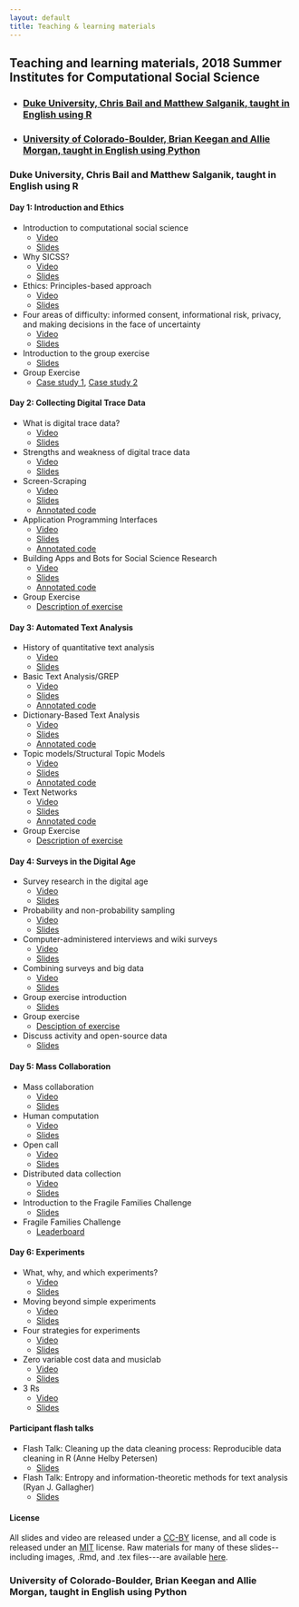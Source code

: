 ```yaml
---
layout: default
title: Teaching & learning materials
---
```


## Teaching and learning materials, 2018 Summer Institutes for Computational Social Science

- ### [Duke University, Chris Bail and Matthew Salganik, taught in English using R](#duke-university-chris-bail-and-matthew-salganik-taught-in-english-using-r)
- ### [University of Colorado-Boulder, Brian Keegan and Allie Morgan, taught in English using Python](#university-of-colorado-boulder-brian-keegan-and-allie-morgan-taught-in-english-using-python)

### Duke University, Chris Bail and Matthew Salganik, taught in English using R

#### Day 1: Introduction and Ethics

- Introduction to computational social science
  - [Video](https://youtu.be/9flaMjO-r24)
  - [Slides](https://github.com/compsocialscience/summer-institute/blob/master/2018/materials/day1-intro-ethics/02-intro-computational-social-science.pdf)
- Why SICSS?
  - [Video](https://youtu.be/jrFUmG_U-_s)
  - [Slides](https://compsocialscience.github.io/summer-institute/2018/materials/day1-intro-ethics/bail_why_sicss/Why_SICSS.html)
- Ethics: Principles-based approach
  - [Video](https://youtu.be/ss_cqTK8Brw)
  - [Slides](https://github.com/compsocialscience/summer-institute/blob/master/2018/materials/day1-intro-ethics/03-ethics.pdf)
- Four areas of difficulty: informed consent, informational risk, privacy, and making decisions in the face of uncertainty
  - [Video](https://youtu.be/yxVJXzVMCMs)
  - [Slides](https://github.com/compsocialscience/summer-institute/blob/master/2018/materials/day1-intro-ethics/04-areas-of-difficulty.pdf)
- Introduction to the group exercise
  - [Slides](https://github.com/compsocialscience/summer-institute/blob/master/2018/materials/day1-intro-ethics/05-intro-group-exercise.pdf)
- Group Exercise
  - [Case study 1](https://github.com/compsocialscience/summer-institute/blob/master/2018/materials/day1-intro-ethics/ethics_activity.pdf), [Case study 2](https://bdes.datasociety.net/wp-content/uploads/2016/10/Patreon-Case-Study.pdf)

#### Day 2: Collecting Digital Trace Data

- What is digital trace data?
  - [Video](https://youtu.be/Fql2FqZxL74)  
  - [Slides](https://compsocialscience.github.io/summer-institute/2018/materials/day2-digital-trace-data/what-is-digital-trace-data/SICSS_What_is_Digital_Trace.html)
- Strengths and weakness of digital trace data
  - [Video](https://youtu.be/JhJYa_Rc_aI)   
  - [Slides](https://compsocialscience.github.io/summer-institute/2018/materials/day2-digital-trace-data/strengths-weaknesses/Rpres/SICSS_strengths_weaknesses.html)
- Screen-Scraping
  - [Video](https://youtu.be/NbZUm3eYZ9I)
  - [Slides](https://compsocialscience.github.io/summer-institute/2018/materials/day2-digital-trace-data/screenscraping/Rpres/SICSS_Screenscraping.html)
  - [Annotated code](https://compsocialscience.github.io/summer-institute/2018/materials/day2-digital-trace-data/screenscraping/rmarkdown/SICSS_Screenscraping_in_R.html)
- Application Programming Interfaces
  - [Video](https://youtu.be/PMa4ZEPCKzM)  
  - [Slides](https://compsocialscience.github.io/summer-institute/2018/materials/day2-digital-trace-data/apis/Rpres/SICSS_APIs.html)
  - [Annotated code](https://compsocialscience.github.io/summer-institute/2018/materials/day2-digital-trace-data/apis/rmarkdown/SICSS_APIs_markdown.html)
- Building Apps and Bots for Social Science Research
  - [Video](https://youtu.be/3OBhAyoUCB8)
  - [Slides](https://compsocialscience.github.io/summer-institute/2018/materials/day2-digital-trace-data/building-apps-bots/Rpres/SICSS_Building%20Apps_Rpres.html)
  - [Annotated code](https://compsocialscience.github.io/summer-institute/2018/materials/day2-digital-trace-data/building-apps-bots/rmarkdown/Building%20Apps%20and%20Bots%20for%20Social%20Science%20Research.nb.html)
- Group Exercise
  - [Description of exercise](https://compsocialscience.github.io/summer-institute/2018/materials/day2-digital-trace-data/SICSS_Group_Exercise_Day_2.html)

#### Day 3: Automated Text Analysis

- History of quantitative text analysis
  - [Video](https://youtu.be/-FV5NF5E5ws)
  - [Slides](https://compsocialscience.github.io/summer-institute/2018/materials/day3-text-analysis/history-text-analysis/SICSS_History_of_Quantitative_Text_Analysis.html)
- Basic Text Analysis/GREP
  - [Video](https://youtu.be/jRPvFNiUJ1M)
  - [Slides](https://compsocialscience.github.io/summer-institute/2018/materials/day3-text-analysis/basic-text-analysis/Rpres/SICSS_Basic_Text_Analysis_Slides.html)
  - [Annotated code](https://compsocialscience.github.io/summer-institute/2018/materials/day3-text-analysis/basic-text-analysis/rmarkdown/Basic_Text_Analysis_in_R.html)
- Dictionary-Based Text Analysis
  - [Video](https://youtu.be/id67LllboE8)  
  - [Slides](https://compsocialscience.github.io/summer-institute/2018/materials/day3-text-analysis/dictionary-methods/Rpres/SICSS_Dictionary_Based_Analysis_Slides.html)
  - [Annotated code](https://compsocialscience.github.io/summer-institute/2018/materials/day3-text-analysis/dictionary-methods/rmarkdown/SICSS_Dictionary-Based_Text_Analysis.html)
- Topic models/Structural Topic Models
  - [Video](https://youtu.be/k-zkxdxyjTk)
  - [Slides](https://compsocialscience.github.io/summer-institute/2018/materials/day3-text-analysis/topic-modeling/Rpres/SICSS_Topic_Modeling.html)
  - [Annotated code](https://compsocialscience.github.io/summer-institute/2018/materials/day3-text-analysis/topic-modeling/rmarkdown/SICSS_Topic_Modeling.html)
- Text Networks
  - [Video](https://youtu.be/lUVTUOs8RTo)  
  - [Slides](https://compsocialscience.github.io/summer-institute/2018/materials/day3-text-analysis/text-networks/Rpres/SICSS_Text_Networks.html)
  - [Annotated code](https://compsocialscience.github.io/summer-institute/2018/materials/day3-text-analysis/text-networks/rmarkdown/SICSS_Text_Networks.html)
- Group Exercise
  - [Description of exercise](https://compsocialscience.github.io/summer-institute/2018/materials/day3-text-analysis/SICSS_Group_Exercise_Day_3.html)

#### Day 4: Surveys in the Digital Age

- Survey research in the digital age
  - [Video](https://youtu.be/LtmP8xrEsZw)
  - [Slides](https://github.com/compsocialscience/summer-institute/blob/master/2018/materials/day4-surveys/01-survey-research-digital-age.pdf)
- Probability and non-probability sampling
  - [Video](https://youtu.be/591C1KitTc8)
  - [Slides](https://github.com/compsocialscience/summer-institute/blob/master/2018/materials/day4-surveys/02-nonprobability-sampling.pdf)
- Computer-administered interviews and wiki surveys
  - [Video](https://youtu.be/JwxhLx1xvsQ)
  - [Slides](https://github.com/compsocialscience/summer-institute/blob/master/2018/materials/day4-surveys/03-computer-administered-interviews.pdf)
- Combining surveys and big data
  - [Video](https://youtu.be/D-dPpZK7nic)
  - [Slides](https://github.com/compsocialscience/summer-institute/blob/master/2018/materials/day4-surveys/04-combining-surveys-and-big-data.pdf)
- Group exercise introduction
  - [Slides](https://github.com/compsocialscience/summer-institute/blob/master/2018/materials/day4-surveys/05-intro-to-activity.pdf)
- Group exercise
  - [Desciption of exercise](https://github.com/compsocialscience/summer-institute/blob/master/2018/materials/day4-surveys/SICSS_survey_activity_2018.pdf)
- Discuss activity and open-source data
  - [Slides](https://github.com/compsocialscience/summer-institute/blob/master/2018/materials/day4-surveys/06-intro-to-open-sourcing-data.pdf)

#### Day 5: Mass Collaboration

- Mass collaboration
  - [Video](https://youtu.be/ZowzAh4G7Xg)
  - [Slides](https://github.com/compsocialscience/summer-institute/blob/master/2018/materials/day5-mass-collaboration/01-mass-collaboration.pdf)
- Human computation
  - [Video](https://youtu.be/Nj6eFcn2DsA)
  - [Slides](https://github.com/compsocialscience/summer-institute/blob/master/2018/materials/day5-mass-collaboration/02-human-computation.pdf)
- Open call
  - [Video](https://youtu.be/f_zNrsBF3VY)
  - [Slides](https://github.com/compsocialscience/summer-institute/blob/master/2018/materials/day5-mass-collaboration/03-open-call.pdf)
- Distributed data collection
  - [Video](https://youtu.be/KDEJetDES24)
  - [Slides](https://github.com/compsocialscience/summer-institute/blob/master/2018/materials/day5-mass-collaboration/04-distributed-data-collection.pdf)
- Introduction to the Fragile Families Challenge
  - [Slides](https://github.com/compsocialscience/summer-institute/blob/master/2018/materials/day5-mass-collaboration/05-ffchallenge_getting_started.pdf)
- Fragile Families Challenge
  - [Leaderboard](https://codalab.fragilefamilieschallenge.org/competitions/23)

#### Day 6: Experiments

- What, why, and which experiments?
  - [Video](https://youtu.be/GkG9q84ebcc)
  - [Slides](https://github.com/compsocialscience/summer-institute/blob/master/2018/materials/day6-experiments/01-what-why-which-experiments.pdf)
- Moving beyond simple experiments
  - [Video](https://youtu.be/IF5mGr_L2YE)
  - [Slides](https://github.com/compsocialscience/summer-institute/blob/master/2018/materials/day6-experiments/02-moving-beyond-simple-experiments.pdf)
- Four strategies for experiments
  - [Video](https://youtu.be/geMvC0ErYFY)
  - [Slides](https://github.com/compsocialscience/summer-institute/blob/master/2018/materials/day6-experiments/03-making-it-happen.pdf)
- Zero variable cost data and musiclab
  - [Video](https://youtu.be/upr-QvJG9VY)
  - [Slides](https://github.com/compsocialscience/summer-institute/blob/master/2018/materials/day6-experiments/04-zero-variable-cost.pdf)
- 3 Rs
  - [Video](https://youtu.be/RZVbNgHejLU)
  - [Slides](https://github.com/compsocialscience/summer-institute/blob/master/2018/materials/day6-experiments/05-three-rs.pdf)

#### Participant flash talks

- Flash Talk: Cleaning up the data cleaning process: Reproducible data cleaning in R (Anne Helby Petersen)
  - [Slides](https://github.com/compsocialscience/summer-institute/tree/master/2018/materials/flash-talks/annehelbypetersen_datamaid_slides.pdf)
- Flash Talk: Entropy and information-theoretic methods for text analysis (Ryan J. Gallagher)
  - [Slides](https://github.com/compsocialscience/summer-institute/tree/master/2018/materials/flash-talks/2018-SICSS-InfoTheoryTextAnalysis-Gallagher.pdf)

#### License

All slides and video are released under a <a href="https://creativecommons.org/licenses/by/4.0/">CC-BY</a> license, and all code is released under an <a href="https://en.wikipedia.org/wiki/MIT_License">MIT</a> license.  Raw materials for many of these slides--including images, .Rmd, and .tex files---are available [here](https://github.com/compsocialscience/summer-institute/tree/master/2018/materials).

### University of Colorado-Boulder, Brian Keegan and Allie Morgan, taught in English using Python
